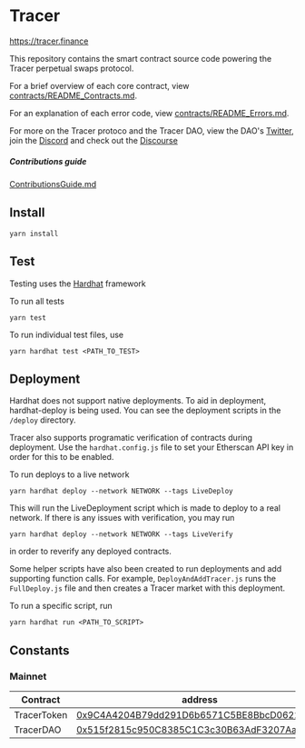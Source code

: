 # Tracer
https://tracer.finance

This repository contains the smart contract source code powering the Tracer perpetual swaps protocol.

For a brief overview of each core contract, view [contracts/README_Contracts.md](./contracts/README_Contracts.md).

For an explanation of each error code, view [contracts/README_Errors.md](./contracts/README_Errors.md).

For more on the Tracer protoco and the Tracer DAO, view the DAO's [Twitter](https://twitter.com/tracer_finance), join the [Discord](https://discord.gg/kvJEwfvyrW) and check out the [Discourse](https://discourse.tracer.finance/)

##### Contributions guide
[ContributionsGuide.md](./ContributionsGuide.md)

## Install

```
yarn install
```
## Test
Testing uses the [Hardhat](https://hardhat.org/) framework

To run all tests
```
yarn test
```
To run individual test files, use
```
yarn hardhat test <PATH_TO_TEST>
```
## Deployment
Hardhat does not support native deployments. To aid in deployment, hardhat-deploy is being used. You can see the deployment scripts in the `/deploy` directory.

Tracer also supports programatic verification of contracts during deployment. Use the `hardhat.config.js` file to set your Etherscan API key in order for this to be enabled.

To run deploys to a live network
```
yarn hardhat deploy --network NETWORK --tags LiveDeploy
```
This will run the LiveDeployment script which is made to deploy to a real network. If there is any issues with verification, you may run
```
yarn hardhat deploy --network NETWORK --tags LiveVerify
```
in order to reverify any deployed contracts.

Some helper scripts have also been created to run deployments and add supporting function calls. For example, `DeployAndAddTracer.js` runs the `FullDeploy.js` file and then creates a Tracer market with this deployment.

To run a specific script, run
```
yarn hardhat run <PATH_TO_SCRIPT>
```
## Constants
### Mainnet
| Contract | address                           |
|----------|-----------------------------------|
| TracerToken   | [0x9C4A4204B79dd291D6b6571C5BE8BbcD0622F050](https://etherscan.io/address/0x9C4A4204B79dd291D6b6571C5BE8BbcD0622F050) | 
| TracerDAO   | [0x515f2815c950C8385C1C3c30B63AdF3207Aa259a](https://etherscan.io/address/0x515f2815c950C8385C1C3c30B63AdF3207Aa259a) | 
